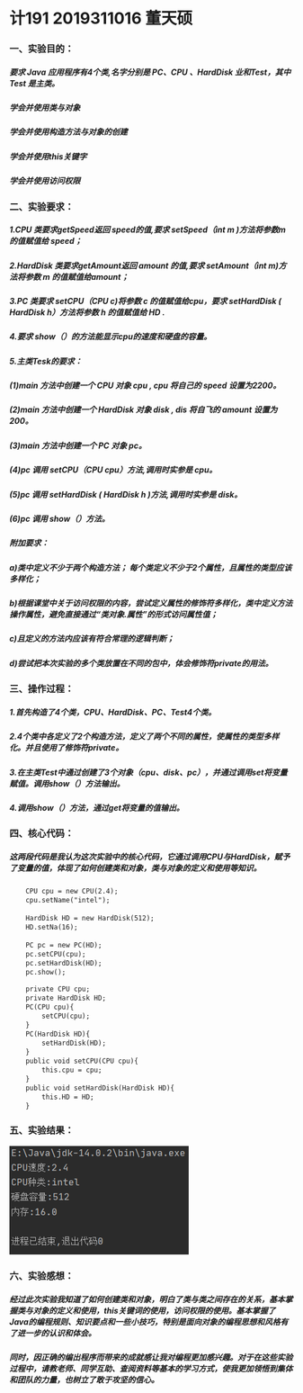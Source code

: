 # 计191 2019311016 董天硕
### 一、实验目的：
##### 要求 Java 应用程序有4个类,名字分别是 PC、CPU 、HardDisk 业和Test，其中 Test 是主类。
##### 学会并使用类与对象
##### 学会并使用构造方法与对象的创建
##### 学会并使用this关键字
##### 学会并使用访问权限
### 二、实验要求：
##### 1.CPU 类要求getSpeed返回 speed的值,要求 setSpeed（int m )方法将参数m的值赋值给 speed；
##### 2.HardDisk 类要求getAmount返回 amount 的值,要求 setAmount（int m)方法将参数 m 的值赋值给amount；
##### 3.PC 类要求 setCPU（CPU c)将参数 c 的值赋值给cpu，要求 setHardDisk ( HardDisk h）方法将参数 h 的值赋值给 HD .
##### 4.要求 show（）的方法能显示cpu的速度和硬盘的容量。
##### 5.主类Tesk的要求：
##### (1)main 方法中创建一个 CPU 对象 cpu , cpu 将自己的 speed 设置为2200。
##### (2)main 方法中创建一个 HardDisk 对象 disk , dis 将自飞的 amount 设置为200。
##### (3)main 方法中创建一个 PC 对象 pc。
##### (4)pc 调用 setCPU（CPU cpu）方法,调用时实参是 cpu。
##### (5)pc 调用 setHardDisk ( HardDisk h )方法,调用时实参是 disk。
##### (6)pc 调用 show（）方法。

##### 附加要求：
##### a)类中定义不少于两个构造方法； 每个类定义不少于2个属性，且属性的类型应该多样化； 
##### b)根据课堂中关于访问权限的内容，尝试定义属性的修饰符多样化，类中定义方法操作属性，避免直接通过“类对象.属性”的形式访问属性值；
##### c)且定义的方法内应该有符合常理的逻辑判断； 
##### d)尝试把本次实验的多个类放置在不同的包中，体会修饰符private的用法。

### 三、操作过程：

##### 1.首先构造了4个类，CPU、HardDisk、PC、Test4个类。
##### 2.4个类中各定义了2个构造方法，定义了两个不同的属性，使属性的类型多样化。并且使用了修饰符private。
##### 3.在主类Test中通过创建了3个对象（cpu、disk、pc），并通过调用set将变量赋值。调用show（）方法输出。
##### 4.调用show（）方法，通过get将变量的值输出。

### 四、核心代码：
##### 这两段代码是我认为这次实验中的核心代码，它通过调用CPU与HardDisk，赋予了变量的值，体现了如何创建类和对象，类与对象的定义和使用等知识。
```
    CPU cpu = new CPU(2.4);
    cpu.setName("intel");

    HardDisk HD = new HardDisk(512);
    HD.setNa(16);

    PC pc = new PC(HD);
    pc.setCPU(cpu);
    pc.setHardDisk(HD);
    pc.show();

```

```
    private CPU cpu;
    private HardDisk HD;
    PC(CPU cpu){
        setCPU(cpu);
    }
    PC(HardDisk HD){
        setHardDisk(HD);
    }
    public void setCPU(CPU cpu){
        this.cpu = cpu;
    }
    public void setHardDisk(HardDisk HD){
        this.HD = HD;
    }
```
### 五、实验结果：
![实验结果截图](https://github.com/dongtianshuo/dongtianshuo1/blob/main/Snipaste_2020-10-06_20-32-21.png)

### 六、实验感想：
##### 经过此次实验我知道了如何创建类和对象，明白了类与类之间存在的关系，基本掌握类与对象的定义和使用，this关键词的使用，访问权限的使用。基本掌握了Java的编程规则、知识要点和一些小技巧，特别是面向对象的编程思想和风格有了进一步的认识和体会。
##### 同时，因正确的编出程序而带来的成就感让我对编程更加感兴趣。对于在这些实验过程中，请教老师、同学互助、查阅资料等基本的学习方式，使我更加领悟到集体和团队的力量，也树立了敢于攻坚的信心。
